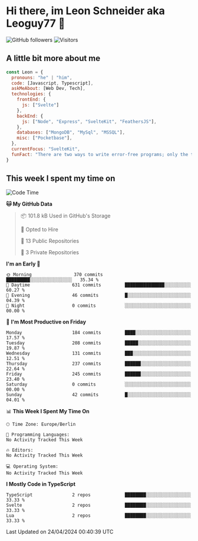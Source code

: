 # Hi there, im Leon Schneider aka Leoguy77 👋

![GitHub followers](https://img.shields.io/github/followers/leoguy77.svg?style=social&label=Followers) ![Visitors](https://visitor-badge.glitch.me/badge?page_id=leoguy77.leoguy77)

## A little bit more about me

```javascript
const Leon = {
  pronouns: "he" | "him",
  code: [Javascript, Typescript],
  askMeAbout: [Web Dev, Tech],
  technologies: {
    frontEnd: {
      js: ["Svelte"]
    },
    backEnd: {
      js: ["Node", "Express", "SvelteKit", "FeathersJS"],
    },
    databases: ["MongoDB", "MySql", "MSSQL"],
    misc: ["Pocketbase"],
  },
  currentFocus: "SvelteKit",
  funFact: "There are two ways to write error-free programs; only the third one works"
}
```

## This week I spent my time on

<!--START_SECTION:waka-->
![Code Time](http://img.shields.io/badge/Code%20Time-134%20hrs%2048%20mins-blue)

**🐱 My GitHub Data** 

> 📦 101.8 kB Used in GitHub's Storage 
 > 
> 💼 Opted to Hire
 > 
> 📜 13 Public Repositories 
 > 
> 🔑 3 Private Repositories 
 > 
**I'm an Early 🐤** 

```text
🌞 Morning                370 commits         █████████░░░░░░░░░░░░░░░░   35.34 % 
🌆 Daytime                631 commits         ███████████████░░░░░░░░░░   60.27 % 
🌃 Evening                46 commits          █░░░░░░░░░░░░░░░░░░░░░░░░   04.39 % 
🌙 Night                  0 commits           ░░░░░░░░░░░░░░░░░░░░░░░░░   00.00 % 
```
📅 **I'm Most Productive on Friday** 

```text
Monday                   184 commits         ████░░░░░░░░░░░░░░░░░░░░░   17.57 % 
Tuesday                  208 commits         █████░░░░░░░░░░░░░░░░░░░░   19.87 % 
Wednesday                131 commits         ███░░░░░░░░░░░░░░░░░░░░░░   12.51 % 
Thursday                 237 commits         ██████░░░░░░░░░░░░░░░░░░░   22.64 % 
Friday                   245 commits         ██████░░░░░░░░░░░░░░░░░░░   23.40 % 
Saturday                 0 commits           ░░░░░░░░░░░░░░░░░░░░░░░░░   00.00 % 
Sunday                   42 commits          █░░░░░░░░░░░░░░░░░░░░░░░░   04.01 % 
```


📊 **This Week I Spent My Time On** 

```text
🕑︎ Time Zone: Europe/Berlin

💬 Programming Languages: 
No Activity Tracked This Week

🔥 Editors: 
No Activity Tracked This Week

💻 Operating System: 
No Activity Tracked This Week
```

**I Mostly Code in TypeScript** 

```text
TypeScript               2 repos             ████████░░░░░░░░░░░░░░░░░   33.33 % 
Svelte                   2 repos             ████████░░░░░░░░░░░░░░░░░   33.33 % 
Lua                      2 repos             ████████░░░░░░░░░░░░░░░░░   33.33 % 
```




 Last Updated on 24/04/2024 00:40:39 UTC
<!--END_SECTION:waka-->
